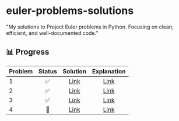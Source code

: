 # euler-problems-solutions
"My solutions to Project Euler problems in Python. Focusing on clean, efficient, and well-documented code."
## 📊 Progress

| Problem | Status | Solution | Explanation |
|:--------|:------:|:--------:|:-----------:|
| 1 | ✅ | [Link](./problems/001/solution.py) | [Link](./problems/001/explanation.md) |
| 2 | ✅ | [Link](./problems/002/solution.py) | [Link](./problems/002/explanation.md) |
| 3 | ✅ | [Link](./problems/003/solution.py) | [Link](./problems/003/explanation.md) |
| 4 | 🔄 | [Link](./problems/004/solution.py) | [Link](./problems/004/explanation.md) |
